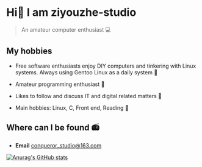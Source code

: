 # Hi👋 I am ziyouzhe-studio

> An amateur computer enthusiast 💻

## My hobbies

* Free software enthusiasts enjoy DIY computers and tinkering with Linux systems. Always using Gentoo Linux as a daily system 🚬
* Amateur programming enthusiast  🧠
* Likes to follow and discuss IT and digital related matters 🚀

* Main hobbies: Linux, C, Front end, Reading 📖

## Where can I be found 📻

* **Email** conqueror_studio@163.com

[![Anurag's GitHub stats](https://github-readme-stats.vercel.app/api?username=ziyouzhe-studio&show_icons=true&theme=cobalt)](https://github.com/anuraghazra/github-readme-stats)
